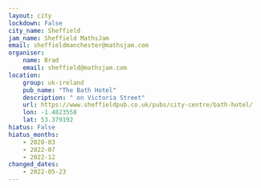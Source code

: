 ```yaml
---
layout: city                                           
lockdown: False
city_name: Sheffield                                                               
jam_name: Sheffield MathsJam
email: sheffieldmanchester@mathsjam.com
organiser:
    name: Brad
    email: sheffield@mathsjam.com
location:
    group: uk-ireland
    pub_name: "The Bath Hotel"
    description: " on Victoria Street"
    url: https://www.sheffieldpub.co.uk/pubs/city-centre/bath-hotel/
    lon: -1.4823558
    lat: 53.379192
hiatus: False
hiatus_months:
    - 2020-03
    - 2022-07
    - 2022-12
changed_dates:
    - 2022-05-23
---
```

